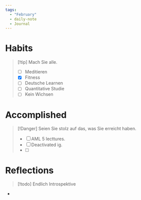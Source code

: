 ```yaml
---
tags:
  - "February"
  - daily-note
  - Journal
---
```


# Habits
>[!tip] Mach Sie alle.
> - [ ] Meditieren
> - [x] Fitness
> - [ ] Deutsche Learnen
> - [ ] Quantitative Studie
> - [ ] Kein Wichsen 



# Accomplished
>[!Danger] Seien Sie stolz auf das, was Sie erreicht haben.
>- [ ] AML 5 lecttures. 
>- [ ] Deactivated ig.
>- [ ] 


# Reflections
>[!todo] Endlich Introspektive
* 




